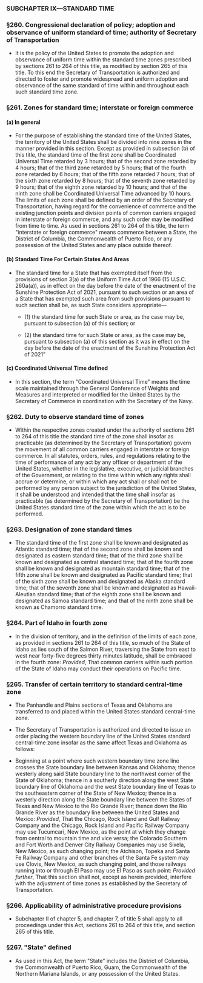 ### SUBCHAPTER IX—STANDARD TIME

### §260. Congressional declaration of policy; adoption and observance of uniform standard of time; authority of Secretary of Transportation
* It is the policy of the United States to promote the adoption and observance of uniform time within the standard time zones prescribed by sections 261 to 264 of this title, as modified by section 265 of this title. To this end the Secretary of Transportation is authorized and directed to foster and promote widespread and uniform adoption and observance of the same standard of time within and throughout each such standard time zone.

### §261. Zones for standard time; interstate or foreign commerce
#### (a) In general
* For the purpose of establishing the standard time of the United States, the territory of the United States shall be divided into nine zones in the manner provided in this section. Except as provided in subsection (b) of this title, the standard time of the first zone shall be Coordinated Universal Time retarded by 3 hours; that of the second zone retarded by 4 hours; that of the third zone retarded by 5 hours; that of the fourth zone retarded by 6 hours; that of the fifth zone retarded 7 hours; that of the sixth zone retarded by 8 hours; that of the seventh zone retarded by 9 hours; that of the eighth zone retarded by 10 hours; and that of the ninth zone shall be Coordinated Universal Time advanced by 10 hours. The limits of each zone shall be defined by an order of the Secretary of Transportation, having regard for the convenience of commerce and the existing junction points and division points of common carriers engaged in interstate or foreign commerce, and any such order may be modified from time to time. As used in sections 261 to 264 of this title, the term "interstate or foreign commerce" means commerce between a State, the District of Columbia, the Commonwealth of Puerto Rico, or any possession of the United States and any place outside thereof.

#### (b) Standard Time For Certain States And Areas
* The standard time for a State that has exempted itself from the provisions of section 3(a) of the Uniform Time Act of 1966 (15 U.S.C. 260a(a)), as in effect on the day before the date of the enactment of the Sunshine Protection Act of 2021, pursuant to such section or an area of a State that has exempted such area from such provisions pursuant to such section shall be, as such State considers appropriate—

  * (1) the standard time for such State or area, as the case may be, pursuant to subsection (a) of this section; or

  * (2) the standard time for such State or area, as the case may be, pursuant to subsection (a) of this section as it was in effect on the day before the date of the enactment of the Sunshine Protection Act of 2021”

#### (c) Coordinated Universal Time defined
* In this section, the term "Coordinated Universal Time" means the time scale maintained through the General Conference of Weights and Measures and interpreted or modified for the United States by the Secretary of Commerce in coordination with the Secretary of the Navy.

### §262. Duty to observe standard time of zones
* Within the respective zones created under the authority of sections 261 to 264 of this title the standard time of the zone shall insofar as practicable (as determined by the Secretary of Transportation) govern the movement of all common carriers engaged in interstate or foreign commerce. In all statutes, orders, rules, and regulations relating to the time of performance of any act by any officer or department of the United States, whether in the legislative, executive, or judicial branches of the Government, or relating to the time within which any rights shall accrue or determine, or within which any act shall or shall not be performed by any person subject to the jurisdiction of the United States, it shall be understood and intended that the time shall insofar as practicable (as determined by the Secretary of Transportation) be the United States standard time of the zone within which the act is to be performed.

### §263. Designation of zone standard times
* The standard time of the first zone shall be known and designated as Atlantic standard time; that of the second zone shall be known and designated as eastern standard time; that of the third zone shall be known and designated as central standard time; that of the fourth zone shall be known and designated as mountain standard time; that of the fifth zone shall be known and designated as Pacific standard time; that of the sixth zone shall be known and designated as Alaska standard time; that of the seventh zone shall be known and designated as Hawaii-Aleutian standard time; that of the eighth zone shall be known and designated as Samoa standard time; and that of the ninth zone shall be known as Chamorro standard time.

### §264. Part of Idaho in fourth zone
* In the division of territory, and in the definition of the limits of each zone, as provided in sections 261 to 264 of this title, so much of the State of Idaho as lies south of the Salmon River, traversing the State from east to west near forty-five degrees thirty minutes latitude, shall be embraced in the fourth zone: _Provided_, That common carriers within such portion of the State of Idaho may conduct their operations on Pacific time.

### §265. Transfer of certain territory to standard central-time zone
* The Panhandle and Plains sections of Texas and Oklahoma are transferred to and placed within the United States standard central-time zone.

* The Secretary of Transportation is authorized and directed to issue an order placing the western boundary line of the United States standard central-time zone insofar as the same affect Texas and Oklahoma as follows:

* Beginning at a point where such western boundary time zone line crosses the State boundary line between Kansas and Oklahoma; thence westerly along said State boundary line to the northwest corner of the State of Oklahoma; thence in a southerly direction along the west State boundary line of Oklahoma and the west State boundary line of Texas to the southeastern corner of the State of New Mexico; thence in a westerly direction along the State boundary line between the States of Texas and New Mexico to the Rio Grande River; thence down the Rio Grande River as the boundary line between the United States and Mexico: _Provided_, That the Chicago, Rock Island and Gulf Railway Company and the Chicago, Rock Island and Pacific Railway Company may use Tucumcari, New Mexico, as the point at which they change from central to mountain time and vice versa; the Colorado Southern and Fort Worth and Denver City Railway Companies may use Sixela, New Mexico, as such changing point; the Atchison, Topeka and Santa Fe Railway Company and other branches of the Santa Fe system may use Clovis, New Mexico, as such changing point, and those railways running into or through El Paso may use El Paso as such point: _Provided further_, That this section shall not, except as herein provided, interfere with the adjustment of time zones as established by the Secretary of Transportation.

### §266. Applicability of administrative procedure provisions
* Subchapter II of chapter 5, and chapter 7, of title 5 shall apply to all proceedings under this Act, sections 261 to 264 of this title, and section 265 of this title.

### §267. "State" defined
* As used in this Act, the term "State" includes the District of Columbia, the Commonwealth of Puerto Rico, Guam, the Commonwealth of the Northern Mariana Islands, or any possession of the United States.
